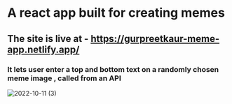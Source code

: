 # A react app built for creating memes

## The site is live at -  https://gurpreetkaur-meme-app.netlify.app/


### It lets user enter a top and bottom text on a randomly chosen meme image , called from an API





![2022-10-11 (3)](https://user-images.githubusercontent.com/66870905/195255815-7ef2d3ba-734e-41ce-bf07-413001126ad3.png)
